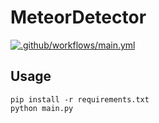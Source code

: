 # MeteorDetector

[![.github/workflows/main.yml](https://github.com/tail-feather/MeteorDetector/actions/workflows/main.yml/badge.svg)](https://github.com/tail-feather/MeteorDetector/actions/workflows/main.yml)

## Usage

```
pip install -r requirements.txt
python main.py
```
